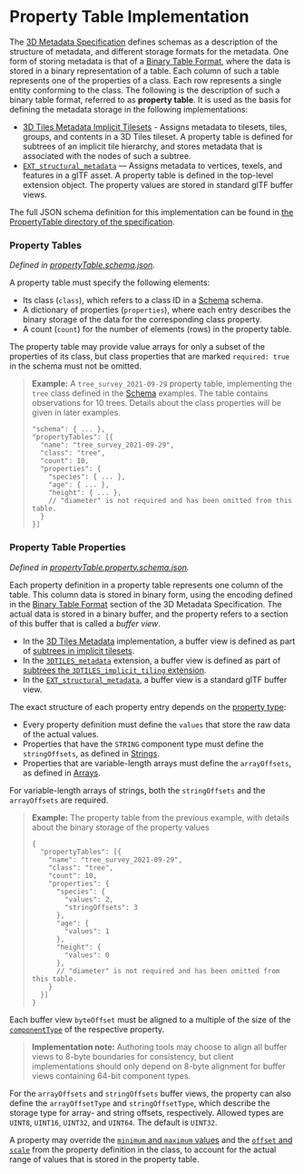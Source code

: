 # Property Table Implementation

The [3D Metadata Specification](../../README.md) defines schemas as a description of the structure of metadata, and different storage formats for the metadata. One form of storing metadata is that of a [Binary Table Format](../../README.md#binary-table-format), where the data is stored in a binary representation of a table. Each column of such a table represents one of the properties of a class. Each row represents a single entity conforming to the class. The following is the description of such a binary table format, referred to as **property table**. It is used as the basis for defining the metadata storage in the following implementations:

* [3D Tiles Metadata Implicit Tilesets](../../../ImplicitTiling) - Assigns metadata to tilesets, tiles, groups, and contents in a 3D Tiles tileset. A property table is defined for subtrees of an implicit tile hierarchy, and stores metadata that is associated with the nodes of such a subtree.
* [`EXT_structural_metadata`](https://github.com/CesiumGS/glTF/tree/3d-tiles-next/extensions/2.0/Vendor/EXT_structural_metadata) — Assigns metadata to vertices, texels, and features in a glTF asset. A property table is defined in the top-level extension object. The property values are stored in standard glTF buffer views.

The full JSON schema definition for this implementation can be found in [the PropertyTable directory of the specification](../../../schema/PropertyTable/).

### Property Tables

*Defined in [propertyTable.schema.json](../../../schema/PropertyTable/propertyTable.schema.json).*

A property table must specify the following elements:

- Its class (`class`), which refers to a class ID in a [Schema](../Schema/) schema.
- A dictionary of properties (`properties`), where each entry describes the binary storage of the data for the corresponding class property.
- A count (`count`) for the number of elements (rows) in the property table.

The property table may provide value arrays for only a subset of the properties of its class, but class properties that are marked `required: true` in the schema must not be omitted.

> **Example:** A `tree_survey_2021-09-29` property table, implementing the `tree` class defined in the [Schema](../Schema/) examples. The table contains observations for 10 trees. Details about the class properties will be given in later examples.
>
> ```jsonc
> "schema": { ... },
> "propertyTables": [{
>   "name": "tree_survey_2021-09-29",
>   "class": "tree",
>   "count": 10,
>   "properties": {
>     "species": { ... },
>     "age": { ... },
>     "height": { ... },
>     // "diameter" is not required and has been omitted from this table.
>   }
> }]
> ```

### Property Table Properties

*Defined in [propertyTable.property.schema.json](../../../schema/PropertyTable/propertyTable.property.schema.json).*

Each property definition in a property table represents one column of the table. This column data is stored in binary form, using the encoding defined in the [Binary Table Format](../../README.md#binary-table-format) section of the 3D Metadata Specification. The actual data is stored in a binary buffer, and the property refers to a section of this buffer that is called a _buffer view_. 

- In the [3D Tiles Metadata](../../../README.md#metadata) implementation, a buffer view is defined as part of [subtrees in implicit tilesets](../../../ImplicitTiling/README.md#buffers-and-buffer-views).
- In the [`3DTILES_metadata`](../../../../extensions/3DTILES_metadata/) extension, a buffer view is defined as part of [subtrees the `3DTILES_implicit_tiling` extension](../../../../extensions/3DTILES_implicit_tiling/README.md#buffers-and-buffer-views).
- In the [`EXT_structural_metadata`](https://github.com/CesiumGS/glTF/tree/3d-tiles-next/extensions/2.0/Vendor/EXT_structural_metadata), a buffer view is a standard glTF buffer view. 

The exact structure of each property entry depends on the [property type](../../README.md#property):

- Every property definition must define the `values` that store the raw data of the actual values.
- Properties that have the `STRING` component type must define the `stringOffsets`, as defined in [Strings](../../README.md#strings).
- Properties that are variable-length arrays must define the `arrayOffsets`, as defined in [Arrays](../../README.md#arrays).

 For variable-length arrays of strings, both the `stringOffsets` and the `arrayOffsets` are required. 

> **Example:** The property table from the previous example, with details about the binary storage of the property values
>
> ```jsonc
> {
>   "propertyTables": [{
>     "name": "tree_survey_2021-09-29",
>     "class": "tree",
>     "count": 10,
>     "properties": {
>       "species": {
>         "values": 2,
>         "stringOffsets": 3
>       },
>       "age": {
>         "values": 1
>       },
>       "height": {
>         "values": 0
>       },
>       // "diameter" is not required and has been omitted from this table.
>     }
>   }]
> }
> ```

Each buffer view `byteOffset` must be aligned to a multiple of the size of the [`componentType`](../../README.md#component-type) of the respective property. 

> **Implementation note:** Authoring tools may choose to align all buffer views to 8-byte boundaries for consistency, but client implementations should only depend on 8-byte alignment for buffer views containing 64-bit component types.

For the `arrayOffsets` and `stringOffsets` buffer views, the property can also define the `arrayOffsetType` and `stringOffsetType`, which describe the
storage type for array- and string offsets, respectively. Allowed types are `UINT8`, `UINT16`, `UINT32`, and `UINT64`. The default is `UINT32`.

A property may override the [`minimum` and `maximum` values](../../README.md#minimum-and-maximum-values) and the [`offset` and `scale`](../../README.md#offset-and-scale) from the property definition in the class, to account for the actual range of values that is stored in the property table.
